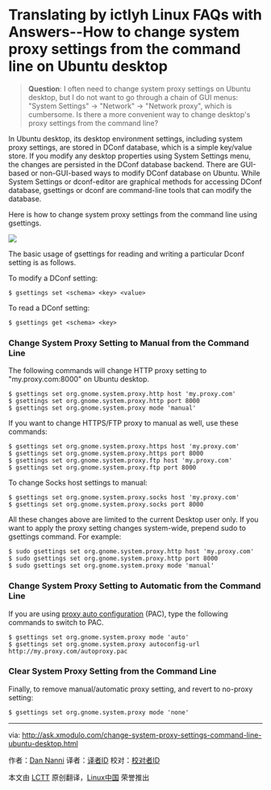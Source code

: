 Translating by ictlyh
Linux FAQs with Answers--How to change system proxy settings from the command line on Ubuntu desktop
================================================================================
> **Question**: I often need to change system proxy settings on Ubuntu desktop, but I do not want to go through a chain of GUI menus: "System Settings" -> "Network" -> "Network proxy", which is cumbersome. Is there a more convenient way to change desktop's proxy settings from the command line? 

In Ubuntu desktop, its desktop environment settings, including system proxy settings, are stored in DConf database, which is a simple key/value store. If you modify any desktop properties using System Settings menu, the changes are persisted in the DConf database backend. There are GUI-based or non-GUI-based ways to modify DConf database on Ubuntu. While System Settings or dconf-editor are graphical methods for accessing DConf database, gsettings or dconf are command-line tools that can modify the database.

Here is how to change system proxy settings from the command line using gsettings.

![](https://farm6.staticflickr.com/5460/17872782271_68e5267a4a_c.jpg)

The basic usage of gsettings for reading and writing a particular Dconf setting is as follows.

To modify a DConf setting:

    $ gsettings set <schema> <key> <value> 

To read a DConf setting:

    $ gsettings get <schema> <key> 

### Change System Proxy Setting to Manual from the Command Line ###

The following commands will change HTTP proxy setting to "my.proxy.com:8000" on Ubuntu desktop.

    $ gsettings set org.gnome.system.proxy.http host 'my.proxy.com'
    $ gsettings set org.gnome.system.proxy.http port 8000
    $ gsettings set org.gnome.system.proxy mode 'manual' 

If you want to change HTTPS/FTP proxy to manual as well, use these commands:

    $ gsettings set org.gnome.system.proxy.https host 'my.proxy.com'
    $ gsettings set org.gnome.system.proxy.https port 8000
    $ gsettings set org.gnome.system.proxy.ftp host 'my.proxy.com'
    $ gsettings set org.gnome.system.proxy.ftp port 8000 

To change Socks host settings to manual:

    $ gsettings set org.gnome.system.proxy.socks host 'my.proxy.com'
    $ gsettings set org.gnome.system.proxy.socks port 8000 

All these changes above are limited to the current Desktop user only. If you want to apply the proxy setting changes system-wide, prepend sudo to gsettings command. For example:

    $ sudo gsettings set org.gnome.system.proxy.http host 'my.proxy.com'
    $ sudo gsettings set org.gnome.system.proxy.http port 8000
    $ sudo gsettings set org.gnome.system.proxy mode 'manual' 

### Change System Proxy Setting to Automatic from the Command Line ###

If you are using [proxy auto configuration][1] (PAC), type the following commands to switch to PAC.

    $ gsettings set org.gnome.system.proxy mode 'auto'
    $ gsettings set org.gnome.system.proxy autoconfig-url http://my.proxy.com/autoproxy.pac

### Clear System Proxy Setting from the Command Line ###

Finally, to remove manual/automatic proxy setting, and revert to no-proxy setting:

    $ gsettings set org.gnome.system.proxy mode 'none' 

--------------------------------------------------------------------------------

via: http://ask.xmodulo.com/change-system-proxy-settings-command-line-ubuntu-desktop.html

作者：[Dan Nanni][a]
译者：[译者ID](https://github.com/译者ID)
校对：[校对者ID](https://github.com/校对者ID)

本文由 [LCTT](https://github.com/LCTT/TranslateProject) 原创翻译，[Linux中国](https://linux.cn/) 荣誉推出

[a]:http://ask.xmodulo.com/author/nanni
[1]:http://xmodulo.com/how-to-set-up-proxy-auto-config-on-ubuntu-desktop.html